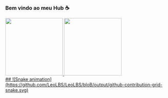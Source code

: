 ### Bem vindo ao meu Hub ☕
<div>
  <a href="https://github.com/LeoLBS">
  <img height= "180em" src= "https://github-readme-stats.vercel.app/api?username=LeoLBS&show_icons=true&count_private=true&theme=gruvbox_light"/>
  <img height= "180em" src= "https://github-readme-stats.vercel.app/api/top-langs/?username=LeoLBS&layout=compact&theme=gruvbox_light"/>
</div>
##
![Snake animation](https://github.com/LeoLBS/LeoLBS/bloB/output/github-contribution-grid-snake.svg)

